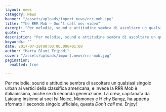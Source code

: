 ```yaml
---
layout: news
category: News
banner: "/assets/uploads/import.news/rrr-mob.jpg"
title: "The RRR Mob – Don’t call me: video"
excerpt: "Per melodie, sound e attitudine sembra di ascoltare un qualsiasi singolo urban ai vertici della classifica americana, e invece la RRR Mob è italianissima, anche se di seconda generazione. La crew, capitanata da Laioung insieme ai soci Isi Noice, Momoney e Hichy Bangz, ha appena sfornato il secondo singolo ufficiale, questa Don’t call me. Enjoy!"
quote: ""
description: "Per melodie, sound e attitudine sembra di ascoltare un qualsiasi singolo urban ai vertici della classifica americana, e invece la RRR Mob è italianissima, anche se di seconda generazione. La crew, capitanata da Laioung insieme ai soci Isi Noice, Momoney e Hichy Bangz, ha appena sfornato il secondo singolo ufficiale, questa Don’t call me. Enjoy!"
keywords: ""
date: 2017-07-28T00:00:00.000+01:00
author: "Marta Blumi Tripodi"
cover: "/assets/uploads/import.news/rrr-mob.jpg"
pagination:
  enabled: true

---
```


Per melodie, sound e attitudine sembra di ascoltare un qualsiasi singolo urban ai vertici della classifica americana, e invece la RRR Mob è italianissima, anche se di seconda generazione. La crew, capitanata da Laioung insieme ai soci Isi Noice, Momoney e Hichy Bangz, ha appena sfornato il secondo singolo ufficiale, questa _Don’t call me_. Enjoy!